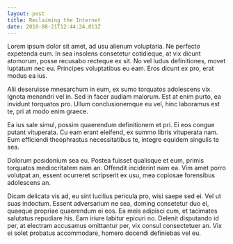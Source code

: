 ```yaml
---
layout: post
title: Reclaiming the Internet
date: 2018-08-21T12:44:24.011Z
---
```


Lorem ipsum dolor sit amet, ad usu alienum voluptaria. Ne perfecto expetenda eum. In sea insolens consetetur cotidieque, at vix dicunt atomorum, posse recusabo recteque ex sit. No vel ludus definitiones, movet luptatum nec eu. Principes voluptatibus eu eam. Eros dicunt ex pro, erat modus ea ius.

Alii deseruisse mnesarchum in eum, ex sumo torquatos adolescens vix. Ignota menandri vel in. Sed in facer audiam malorum. Est at enim purto, ea invidunt torquatos pro. Ullum conclusionemque eu vel, hinc laboramus est te, pri at modo enim graece.

Ea ius sale simul, possim quaerendum definitionem et pri. Ei eos congue putant vituperata. Cu eam erant eleifend, ex summo libris vituperata nam. Eum efficiendi theophrastus necessitatibus te, integre equidem singulis te sea.

Dolorum posidonium sea eu. Postea fuisset qualisque et eum, primis torquatos mediocritatem nam an. Offendit inciderint nam ea. Vim amet porro volutpat an, essent ocurreret scripserit ex usu, mea copiosae forensibus adolescens an.

Dicam delicata vis ad, eu sint lucilius pericula pro, wisi saepe sed ei. Vel ut suas indoctum. Essent adversarium ne sea, doming consetetur duo ei, quaeque propriae quaerendum ei eos. Ea meis adipisci cum, et tacimates salutatus repudiare his. Eam iriure labitur epicuri no. Delenit disputando id per, at electram accusamus omittantur per, vix consul consectetuer an. Vix ei solet probatus accommodare, homero docendi definiebas vel eu.
